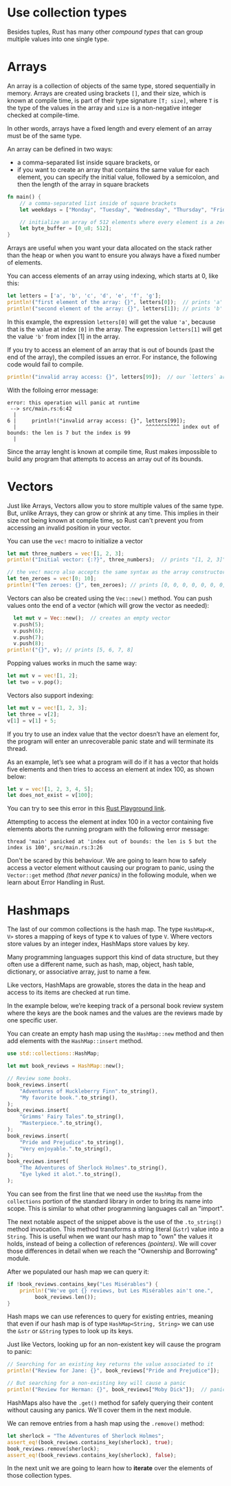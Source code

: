 # Use collection types

Besides tuples, Rust has many other *compound types* that can group multiple values into one single type.

# Arrays

An array is a collection of objects of the same type, stored sequentially in memory. Arrays are
created using brackets `[]`, and their size, which is known at compile time, is part of their type
signature `[T; size]`, where `T` is the type of the values in the array and `size` is a non-negative
integer checked at compile-time.

In other words, arrays have a fixed length and every element of an array must be of the same type.

An array can be defined in two ways:

-   a comma-separated list inside square brackets, or
-   if you want to create an array that contains the same value for each element, you can specify
    the initial value, followed by a semicolon, and then the length of the array in square brackets

```rust
fn main() {
    // a comma-separated list inside of square brackets
    let weekdays = ["Monday", "Tuesday", "Wednesday", "Thursday", "Friday", "Saturday", "Sunday"];

    // initialize an array of 512 elements where every element is a zero
    let byte_buffer = [0_u8; 512];
}
```

Arrays are useful when you want your data allocated on the stack rather than the heap or when you
want to ensure you always have a fixed number of elements.

You can access elements of an array using indexing, which starts at 0, like this:

```rust
let letters = ['a', 'b', 'c', 'd', 'e', 'f', 'g'];
println!("first element of the array: {}", letters[0]);  // prints 'a'
println!("second element of the array: {}", letters[1]); // prints 'b'
```

In this example, the expression `letters[0]` will get the value `'a'`, because that is the value at
index `[0]` in the array. The expression `letters[1]` will get the value `'b'` from index [1] in the
array.

If you try to access an element of an array that is out of bounds (past the end of the array), the
compiled issues an error. For instance, the following code would fail to compile.

```rust
println!("invalid array access: {}", letters[99]);  // our `letters` array have only 7 elements
```

With the folloing error message:

    error: this operation will panic at runtime
     --> src/main.rs:6:42
      |
    6 |     println!("invalid array access: {}", letters[99]);
      |                                          ^^^^^^^^^^^ index out of bounds: the len is 7 but the index is 99
      |

Since the array lenght is known at compile time, Rust makes impossible to build any program that
attempts to access an array out of its bounds.

# Vectors

Just like Arrays, Vectors allow you to store multiple values of the same type. But, unlike Arrays,
they can grow or shrink at any time. This implies in their size not being known at compile time, so
Rust can't prevent you from accessing an invalid position in your vector.

You can use the `vec!` macro to initialize a vector

```rust
let mut three_numbers = vec![1, 2, 3];
println!("Initial vector: {:?}", three_numbers);  // prints "[1, 2, 3]"

// the vec! macro also accepts the same syntax as the array constructor
let ten_zeroes = vec![0; 10];
println!("Ten zeroes: {}", ten_zeroes); // prints [0, 0, 0, 0, 0, 0, 0, 0, 0, 0]
```

Vectors can also be created using the `Vec::new()` method. You can push values onto the end of a
vector (which will grow the vector as needed):

```rust
  let mut v = Vec::new();  // creates an empty vector
  v.push(5);
  v.push(6);
  v.push(7);
  v.push(8);
println!("{}", v); // prints [5, 6, 7, 8]
```

Popping values works in much the same way:

```rust
let mut v = vec![1, 2];
let two = v.pop();
```

Vectors also support indexing:

```rust
let mut v = vec![1, 2, 3];
let three = v[2];
v[1] = v[1] + 5;
```

If you try to use an index value that the vector doesn’t have an element for, the program will enter
an unrecoverable panic state and will terminate its thread.

As an example, let’s see what a program will do if it has a vector that holds five elements and then
tries to access an element at index 100, as shown below:

```rust
let v = vec![1, 2, 3, 4, 5];
let does_not_exist = v[100];
```

You can try to see this error in this [Rust Playground link](https://play.rust-lang.org/?version=stable&mode=debug&edition=2018&gist=97a26b29e4839247c4228ec75bfe856c).

Attempting to access the element at index 100 in a vector containing five elements aborts the
running program with the following error message:

    thread 'main' panicked at 'index out of bounds: the len is 5 but the index is 100', src/main.rs:3:26

Don't be scared by this behaviour. We are going to learn how to safely access a vector element
without causing our program to panic, using the `Vector::get` method *(that never panics)* in the
following module, when we learn about Error Handling in Rust.


# Hashmaps

The last of our common collections is the hash map. The type `HashMap<K, V>` stores a mapping of
keys of type `K` to values of type `V`. Where vectors store values by an integer index, HashMaps
store values by key.

Many programming languages support this kind of data structure, but they often use a different name,
such as hash, map, object, hash table, dictionary, or associative array, just to name a few.

Like vectors, HashMaps are growable, stores the data in the heap and access to its items are checked
at run time.

In the example below, we’re keeping track of a personal book review system where the keys are the
book names and the values are the reviews made by one specific user.

You can create an empty hash map using the `HashMap::new` method and then add elements with the
`HashMap::insert` method.

```rust
use std::collections::HashMap;

let mut book_reviews = HashMap::new();

// Review some books.
book_reviews.insert(
    "Adventures of Huckleberry Finn".to_string(),
    "My favorite book.".to_string(),
);
book_reviews.insert(
    "Grimms' Fairy Tales".to_string(),
    "Masterpiece.".to_string(),
);
book_reviews.insert(
    "Pride and Prejudice".to_string(),
    "Very enjoyable.".to_string(),
);
book_reviews.insert(
    "The Adventures of Sherlock Holmes".to_string(),
    "Eye lyked it alot.".to_string(),
);

```

You can see from the first line that we need use the `HashMap` from the `collections` portion of the
standard library in order to bring its name into scope. This is similar to what other programming
languages call an "import".

The next notable aspect of the snippet above is the use of the `.to_string()` method
invocation. This method transforms a string literal (`&str`) value into a `String`. This is useful
when we want our hash map to "own" the values it holds, instead of being a collection of references
*(pointers)*. We will cover those differences in detail when we reach the "Ownership and Borrowing"
module.

After we populated our hash map we can query it:

```rust
if !book_reviews.contains_key("Les Misérables") {
    println!("We've got {} reviews, but Les Misérables ain't one.",
	     book_reviews.len());
}
```

Hash maps we can use references to query for existing entries, meaning that even if our hash map is
of type `HashMap<String, String>` we can use the `&str` or `&String` types to look up its keys.

Just like Vectors, looking up for an non-existent key will cause the program to panic:

```rust
// Searching for an existing key returns the value associated to it
println!("Review for Jane: {}", book_reviews["Pride and Prejudice"]);

// But searching for a non-existing key will cause a panic
println!("Review for Herman: {}", book_reviews["Moby Dick"]);  // panics!
```

HashMaps also have the `.get()` method for safely querying their content without causing any
panics. We'll cover them in the next module.

We can remove entries from a hash map using the `.remove()` method:

```rust
let sherlock = "The Adventures of Sherlock Holmes";
assert_eq!(book_reviews.contains_key(sherlock), true);
book_reviews.remove(sherlock);
assert_eq!(book_reviews.contains_key(sherlock), false);
```

In the next unit we are going to learn how to **iterate** over the elements of those collection
types.
